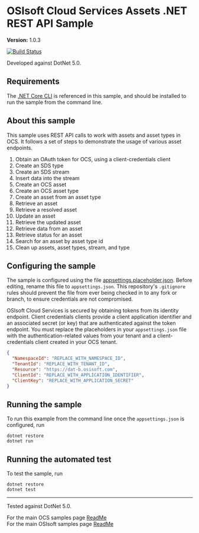 # OSIsoft Cloud Services Assets .NET REST API Sample

**Version:** 1.0.3

[![Build Status](https://dev.azure.com/osieng/engineering/_apis/build/status/product-readiness/OCS/osisoft.sample-ocs-assets_rest_api-dotnet?repoName=osisoft%2Fsample-ocs-assets_rest_api-dotnet&branchName=main)](https://dev.azure.com/osieng/engineering/_build/latest?definitionId=3279&repoName=osisoft%2Fsample-ocs-assets_rest_api-dotnet&branchName=main)

Developed against DotNet 5.0.

## Requirements

The [.NET Core CLI](https://docs.microsoft.com/en-us/dotnet/core/tools/) is referenced in this sample, and should be installed to run the sample from the command line.

## About this sample

This sample uses REST API calls to work with assets and asset types in OCS. It follows a set of steps to demonstrate the usage of various asset endpoints.

1. Obtain an OAuth token for OCS, using a client-credentials client
1. Create an SDS type
1. Create an SDS stream
1. Insert data into the stream
1. Create an OCS asset
1. Create an OCS asset type
1. Create an asset from an asset type
1. Retrieve an asset
1. Retrieve a resolved asset
1. Update an asset
1. Retrieve the updated asset
1. Retrieve data from an asset
1. Retrieve status for an asset
1. Search for an asset by asset type id
1. Clean up assets, asset types, stream, and type

## Configuring the sample

The sample is configured using the file [appsettings.placeholder.json](AssetsRestApi/appsettings.placeholder.json). Before editing, rename this file to `appsettings.json`. This repository's `.gitignore` rules should prevent the file from ever being checked in to any fork or branch, to ensure credentials are not compromised.

OSIsoft Cloud Services is secured by obtaining tokens from its identity endpoint. Client credentials clients provide a client application identifier and an associated secret (or key) that are authenticated against the token endpoint. You must replace the placeholders in your `appsettings.json` file with the authentication-related values from your tenant and a client-credentials client created in your OCS tenant.

```json
{
  "NamespaceId": "REPLACE_WITH_NAMESPACE_ID",
  "TenantId": "REPLACE_WITH_TENANT_ID",
  "Resource": "https://dat-b.osisoft.com",
  "ClientId": "REPLACE_WITH_APPLICATION_IDENTIFIER",
  "ClientKey": "REPLACE_WITH_APPLICATION_SECRET"
}
```

## Running the sample

To run this example from the command line once the `appsettings.json` is configured, run

```shell
dotnet restore
dotnet run
```

## Running the automated test

To test the sample, run

```shell
dotnet restore
dotnet test
```

---

Tested against DotNet 5.0.

For the main OCS samples page [ReadMe](https://github.com/osisoft/OSI-Samples-OCS)  
For the main OSIsoft samples page [ReadMe](https://github.com/osisoft/OSI-Samples)
